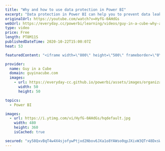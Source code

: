 ```yaml
---
title: "Why and how to use data protection in Power BI"
excerpt: "Data protection in Power BI can help you to prevent data leakage and have confidence in your data approach. Adam explores the data protection capabilities within Power BI using security labels and cloud app security.  Data Protection documentation overview https://docs.microsoft.com/power-bi/admin/service-security-data-protection-overview"
originalUrl: https://youtube.com/watch?v=HyfG-0AHdGs
webUrl: https://everyday.cc/powerbi/learning/videos/guy-in-a-cube-why-and-how-to-use-data-protection-in-power-bi/
type: video
price: Free
length: PT8M11S
publishedDateTime: 2020-10-22T15:00:07Z
heat: 53

featuredContent: "<iframe width=\"800\" height=\"500\" frameborder=\"0\" src=\"https://www.youtube.com/embed/HyfG-0AHdGs\" allow=\"accelerometer; autoplay; encrypted-media; gyroscope; picture-in-picture\" allowfullscreen></iframe>"

provider:
  name: Guy in a Cube
  domain: guyinacube.com
  images:
    - url: https://everyday-cc.github.io/powerbi/assets/images/organizations/guyinacube.com-50x50.jpg
      width: 50
      height: 50

topics:
  - Power BI

images:
  - url: https://i.ytimg.com/vi/HyfG-0AHdGs/hqdefault.jpg
    width: 480
    height: 360
    isCached: true

secured: "xy58QxvBqT4w4X4sjofywPtjxd2Nbov6JXa1o8YAWso0qpJXivW3QTr48DxsWBLpxLIGbu7t/lOEaVH6VHT/y86qVfcBI70HBJzc7YuAdkrRZbL8NiIKUnakqAlHbvbKOu/UefwmnxHNbB10lVdns7+kORMsd3zlywbSJ13S1UpMgK8ps3i32Z6Ct3UqSgPhSh7oWimlruGCkCnYhgygqlYYbvLx7g5BSvpIVIEdIOOGpK0FfYQ3AhD8peKYRXmsB09esmwAp2kohtQML2zyc4/NJYWDAij7lfKN9MYHQos2ClBNkFmz4JrqrzfMSZeROXW1J1r/Z1NMXoEyPkkfQVLPZlbp1UHqq6CnrF1FCM8QY3A9dkFoQQRfgfSdf0lB9fENQOso972dun9Hs3hWvHCIkGY6uVjoL+pZC2GTot8=;ToF9etBl31f6jsyg3AgFbg=="
---
```



